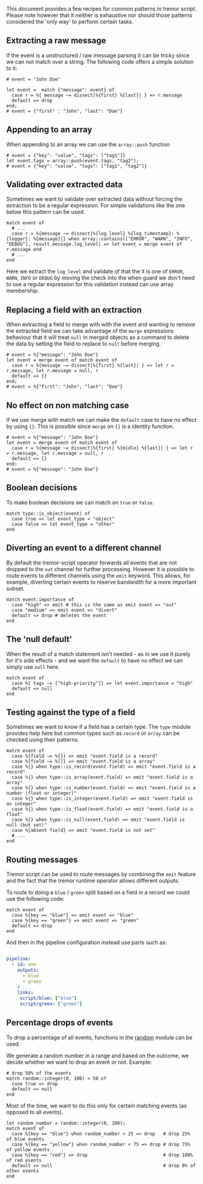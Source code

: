 This document provides a few recipes for common patterns in tremor script. Please note however that it neither is exhaustive nor should those patterns considered the 'only way' to perform certain tasks.



## Extracting a raw message

If the event is a unstructured / raw message parsing it can be tricky since we can not match over a string. The following code offers a simple solution to it:

```tremor
# event = "John Doe"

let event =  match {"message": event} of
  case r = %{ message ~= dissect|%{first} %{last}| } => r.message
  default => drop
end;
# event = {"first" : "John", "last": "Doe"}
```



## Appending to an array

When appending to an array we can use the `array::push` function

```tremor
# event = {"key": "value", "tags": ["tag1"]}
let event.tags = array::push(event.tags, "tag2");
# event = {"key": "value", "tags": ["tag1", "tag2"]}
```



## Validating over extracted data

Sometimes we want to validate over extracted data without forcing the extraction to be a regular expression. For simple validations like the one below this pattern can be used.

```tremor
match event of
  # ...
  case r = %{message ~= dissect|%{log_level} %{log_timestamp}: %{logger}: %{message}|} when array::contains(["ERROR", "WARN", "INFO", "DEBUG"], result.message.log_level) => let event = merge event of r.message end
  # ...
end
```

Here we extract the `log_level`  and validate of that the it is one of `ERROR`, `WARN`, `INFO` or `DEBUG` by moving the check into the when guard we don't need to use a regular expression for this validation instead can use array membership.



## Replacing a field with an extraction

When extracting a field to merge with with the event and wanting to remove  the extracted field we can take advantage of the `merge` expressions behaviour that it will treat `null` in merged objects as a command to delete the data by setting the field to replace to `null` before merging.

```tremor
# event = %{"message": "John Doe"}
let event = merge event of match event of
  case r = %{message ~= dissect|%{first} %{last}| } => let r = r.message, let r.message = null, r
  default => {}
end;
# event = %{"first": "John", "last": "Doe"}
```



## No effect on non matching case

If we use merge with match we can make the `default` case to have no effect by using `{}`. This is possible since `merge` on `{}` is a identity function.

```tremor
# event = %{"message": "John Doe"}
let event = merge event of match event of
  case r = %{message ~= dissect|%{first} %{midle} %{last}| } => let r = r.message, let r.message = null, r
  default => {}
end;
# event = %{"message": "John Doe"}
```



## Boolean decisions

To make boolean decisions we can match on `true` or `false`.

```tremor
match type::is_object(event) of
  case true => let event_type = "object"
  case false => let event_type = "other"
end
```



## Diverting an event to a different channel

By default the tremor-script operator forwards all events that are not dropped to the `out` channel for further processing. However it is possible to route events to different channels using the `emit` keyword. This allows, for example, diverting certain events to reserve bandwidth for a more important subset.

```tremor
match event.importance of
  case "high" => emit # this is the same as emit event => "out"
  case "medium" => emit event => "divert"
  default => drop # deletes the event
end
```



## The 'null default'

When the result of a match statement isn't needed - as in we use it purely for it's side effects - and we want the `default` to have no effect we can simply use `null` here.

```tremor
match event of
  case %{ tags ~= ["high-priority"]} => let event.importance = "high"
  default => null
end
```



## Testing against the type of a field

Sometimes we want to know if a field has a certain type. The `type` module provides help here but common types such as `record` or `array` can be checked using their patterns.

```tremor
match event of
  case %{field ~= %{}} => emit "event.field is a record"
  case %{field ~= %[]} => emit "event.field is a array"
  case %{} when type::is_record(event.field) => emit "event.field is a record"
  case %{} when type::is_array(event.field) => emit "event.field is a array"
  case %{} when type::is_number(event.field) => emit "event.field is a number (float or integer)"
  case %{} when type::is_integer(event.field) => emit "event.field is an integer"
  case %{} when type::is_float(event.field) => emit "event.field is a float"
  case %{} when type::is_null(event.field) => emit "event.field is null (but set)"
  case %{absent field} => emit "event.field is not set"
  # ...
end
```

## Routing messages

Tremor script can be used to route messages by combining the `emit` feature and the fact that the tremor runtime operator allows different outputs.

To route to doing a  `blue` / `green` split based on a field in a record we could use the following code:



```
match event of
  case %{key == "blue"} => emit event => "blue"
  case %{key == "green"} => emit event => "green"
  default => drop
end
```



And then in the pipeline configuration instead use parts such as:

```yaml

pipeline:
  - id: one
    outputs:
      - blue
      - green
    # ...
    links:
     script/blue: ["blue"]
     script/green: ["green"]
```


## Percentage drops of events

To drop a percentage of all events, functions in the [random](functions/random.md) module can be used.

We generate a random number in a range and based on the outcome, we decide whether we want to drop an event or not. Example:

```tremor
# drop 50% of the events
match random::integer(0, 100) < 50 of
  case true => drop
  default => null
end
```

Most of the time, we want to do this only for certain matching events (as opposed to all events).

```tremor
let random_number = random::integer(0, 100);
match event of
  case %{key == "blue"} when random_number < 25 => drop   # drop 25% of blue events
  case %{key == "yellow"} when random_number < 75 => drop # drop 75% of yellow events
  case %{key == "red"} => drop                            # drop 100% of red events
  default => null                                         # drop 0% of other events
end
```
